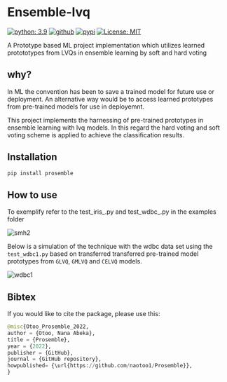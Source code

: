# Ensemble-lvq
[![python: 3.9](https://img.shields.io/badge/python-3.9-blue.svg)](https://www.python.org/downloads/release/python-390/)
[![github](https://img.shields.io/badge/version-0.0.1-yellow.svg)](https://github.com/naotoo1/Prosemble)
[![pypi](https://img.shields.io/badge/pypi-0.0.1-orange.svg)](https://pypi.org/project/prosemble)
[![License: MIT](https://img.shields.io/badge/License-MIT-green.svg)](https://opensource.org/licenses/MIT)

A Prototype based ML project implementation which utilizes learned protototypes from LVQs in ensemble learning by soft and hard voting

## why?
In ML the convention has been to save a trained model for future use or deployment. An alternative way would be to access learned prototypes from pre-trained models
for use in deployemnt.

This project implements the harnessing of pre-trained prototypes in ensemble learning with lvq models. In this regard the hard voting and soft voting scheme is applied to achieve the classification results. 

## Installation
```python
pip install prosemble
```

## How to use
To exemplify refer to the test_iris_.py and test_wdbc_.py in the examples folder


![smh2](https://user-images.githubusercontent.com/82911284/166449818-27cad0f9-2b59-4159-9bbc-635d8b2a3edb.png)


Below is a simulation of the technique with the wdbc data set using the ```test_wdbc1.py``` based on transferred transferred pre-trained model prototypes from ```GLVQ```, ```GMLVQ``` and ```CELVQ``` models.

![wdbc1](https://user-images.githubusercontent.com/82911284/166610528-93c3dd63-fdd4-4b53-89e5-bce4bf932fe5.png)


## Bibtex
If you would like to cite the package, please use this:
```python
@misc{Otoo_Prosemble_2022,
author = {Otoo, Nana Abeka},
title = {Prosemble},
year = {2022},
publisher = {GitHub},
journal = {GitHub repository},
howpublished= {\url{https://github.com/naotoo1/Prosemble}},
}
```



